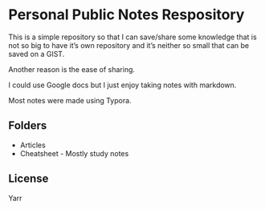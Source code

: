 # Personal Public Notes Respository

This is a simple repository so that I can save/share some knowledge that is not so big to have it’s own repository and it’s neither so small that can be saved on a GIST.

Another reason is the ease of sharing.

I could use Google docs but I just enjoy taking notes with markdown.

Most notes were made using Typora.

## Folders

* Articles
* Cheatsheet - Mostly study notes

## License

Yarr